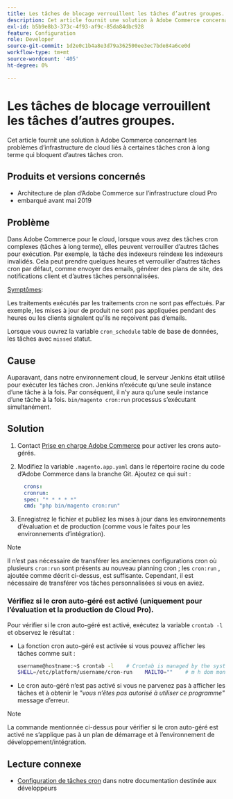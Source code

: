 ```yaml
---
title: Les tâches de blocage verrouillent les tâches d’autres groupes.
description: Cet article fournit une solution à Adobe Commerce concernant les problèmes d’infrastructure de cloud liés à certaines tâches cron à long terme qui bloquent d’autres tâches cron.
exl-id: b5b9e8b3-373c-4f93-af9c-85da84dbc928
feature: Configuration
role: Developer
source-git-commit: 1d2e0c1b4a8e3d79a362500ee3ec7bde84a6ce0d
workflow-type: tm+mt
source-wordcount: '405'
ht-degree: 0%

---
```


# Les tâches de blocage verrouillent les tâches d’autres groupes.

Cet article fournit une solution à Adobe Commerce concernant les problèmes d’infrastructure de cloud liés à certaines tâches cron à long terme qui bloquent d’autres tâches cron.

## Produits et versions concernés

* Architecture de plan d’Adobe Commerce sur l’infrastructure cloud Pro
* embarqué avant mai 2019

## Problème

Dans Adobe Commerce pour le cloud, lorsque vous avez des tâches cron complexes (tâches à long terme), elles peuvent verrouiller d’autres tâches pour exécution. Par exemple, la tâche des indexeurs reindexe les indexeurs invalidés. Cela peut prendre quelques heures et verrouiller d’autres tâches cron par défaut, comme envoyer des emails, générer des plans de site, des notifications client et d’autres tâches personnalisées.

<u>Symptômes</u>:

Les traitements exécutés par les traitements cron ne sont pas effectués. Par exemple, les mises à jour de produit ne sont pas appliquées pendant des heures ou les clients signalent qu’ils ne reçoivent pas d’emails.

Lorsque vous ouvrez la variable `cron_schedule` table de base de données, les tâches avec `missed` statut.

## Cause

Auparavant, dans notre environnement cloud, le serveur Jenkins était utilisé pour exécuter les tâches cron. Jenkins n’exécute qu’une seule instance d’une tâche à la fois. Par conséquent, il n’y aura qu’une seule instance d’une tâche à la fois. `bin/magento cron:run` processus s’exécutant simultanément.

## Solution

1. Contact [Prise en charge Adobe Commerce](/help/help-center-guide/help-center/magento-help-center-user-guide.md#submit-ticket) pour activer les crons auto-gérés.
1. Modifiez la variable `.magento.app.yaml` dans le répertoire racine du code d’Adobe Commerce dans la branche Git. Ajoutez ce qui suit :

   ```yaml
     crons:
     cronrun:
     spec: "* * * * *"
     cmd: "php bin/magento cron:run"
   ```

1. Enregistrez le fichier et publiez les mises à jour dans les environnements d’évaluation et de production (comme vous le faites pour les environnements d’intégration).

>[!NOTE]
>
>Il n’est pas nécessaire de transférer les anciennes configurations cron où plusieurs `cron:run` sont présents au nouveau planning cron ; les `cron:run` , ajoutée comme décrit ci-dessus, est suffisante. Cependant, il est nécessaire de transférer vos tâches personnalisées si vous en aviez.

### Vérifiez si le cron auto-géré est activé (uniquement pour l’évaluation et la production de Cloud Pro).

Pour vérifier si le cron auto-géré est activé, exécutez la variable `crontab -l` et observez le résultat :

* La fonction cron auto-géré est activée si vous pouvez afficher les tâches comme suit :

  ```bash
  username@hostname:~$ crontab -l    # Crontab is managed by the system, attempts to edit it directly will fail.
  SHELL=/etc/platform/username/cron-run    MAILTO=""    # m h dom mon dow job_name    * * * * * cronrun
  ```

* Le cron auto-géré n’est pas activé si vous ne parvenez pas à afficher les tâches et à obtenir le *&quot;vous n’êtes pas autorisé à utiliser ce programme&quot;* message d’erreur.

>[!NOTE]
>
>La commande mentionnée ci-dessus pour vérifier si le cron auto-géré est activé ne s’applique pas à un plan de démarrage et à l’environnement de développement/intégration.

## Lecture connexe

* [Configuration de tâches cron](https://devdocs.magento.com/guides/v2.3/cloud/configure/setup-cron-jobs.html) dans notre documentation destinée aux développeurs
